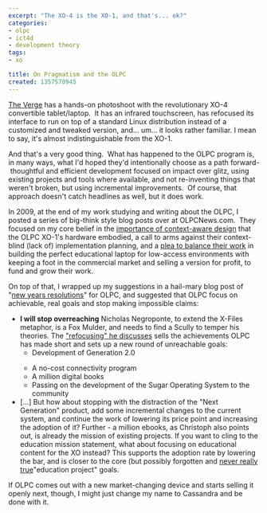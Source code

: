 ```yaml
---
excerpt: "The XO-4 is the XO-1, and that's... ok?"
categories:
- olpc
- ict4d
- development theory
tags:
- xo

title: On Pragmatism and the OLPC
created: 1357570945
---
```

<!-- <img align="right" align="right" alt="Look Familiar? (Image via The Verge, click for their gallery)" src="https://cdn0.sbnation.com/entry_photo_images/7431235/DSC_0206_verge_super_wide.jpg" width="300" /></a>Tech news hub <a href="http://www.theverge.com/2013/1/6/3844532/olpc-xo-4-convertible-linux-laptop-pictures-video">The Verge</a>  -->
<a href="http://www.theverge.com/2013/1/6/3844582/olpc-xo-4-hands-on#3911869" target="_blank">The Verge</a> has a hands-on photoshoot with the revolutionary XO-4 convertible tablet/laptop. &nbsp;It has an infrared touchscreen, has refocused its interface to run on top of a standard Linux distribution instead of a customized and tweaked version, and... um... it looks rather familiar.  I mean to say, it&#39;s almost indistinguishable from the XO-1.

And that&#39;s a very good thing. &nbsp;What has happened to the OLPC program is, in many ways, what I&#39;d hoped they&#39;d intentionally choose as a path forward- &nbsp;thoughtful and efficient development focused on impact over glitz, using existing projects and tools where available, and not re-inventing things that weren&#39;t broken, but using incremental improvements. &nbsp;Of course, that approach doesn&#39;t catch headlines as well, but it does work.

In 2009, at the end of my work studying and writing about the OLPC, I posted a series of big-think style blog posts over at OLPCNews.com. &nbsp;They focused on my core belief in the <a href="http://www.olpcnews.com/implementation/plan/the_xo_files_i_want_to_believe.html">importance of context-aware design</a> that the OLPC XO-1&#39;s hardware embodied, a call to arms against their context-blind (lack of) implementation planning, and a <a href="http://www.olpcnews.com/implementation/plan/the_xo_files_part_iii.html">plea to balance their work</a> in building the perfect educational laptop for low-access environments with keeping a foot in the commercial market and selling a version for profit, to fund and grow their work.

On top of that, I wrapped up my suggestions in a hail-mary blog post of &quot;<a href="http://www.olpcnews.com/commentary/refocusing/xo_files_part_iv_new_olpc.html">new years resolutions</a>&quot; for OLPC, and suggested that OLPC focus on achievable, real goals and stop making impossible claims:

* **I will stop overreaching** Nicholas Negroponte, to extend the X-Files metaphor, is a Fox Mulder, and needs to find a Scully to temper his theories. The&nbsp;<a href="http://www.olpcnews.com/gallery/olpc-is-refocusing-for-2009.html">&quot;refocusing&quot; he discusses</a>&nbsp;sells the achievements OLPC has made short and sets up a new round of unreachable goals:
  *  Development of Generation 2.0</p>
  *  A no-cost connectivity program
  *  A million digital books
  *  Passing on the development of the Sugar Operating System to the community
* [...] But how about stopping with the distraction of the &quot;Next Generation&quot; product, add some incremental changes to the current system, and continue the work of lowering its price point and increasing the adoption of it? Further - a million ebooks, as Christoph also points out, is already the mission of existing projects. If you want to cling to the education mission statement, what about focusing on educational content for the XO instead? This supports the adoption rate by lowering the bar, and is closer to the core (but possibly forgotten and <a href="http://www.olpcnews.com/implementation/plan/ivan_krstic_olpc_doe.html">never really true</a>&quot;education project&quot; goals.

<p>If OLPC comes out with a new market-changing device and starts selling it openly next, though, I might just change my name to Cassandra and be done with it.</p>
